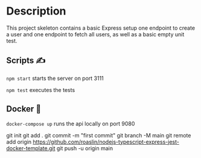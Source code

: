 # Description

This project skeleton contains a basic Express setup one endpoint to create a user and one endpoint to fetch all users, as well as a basic empty unit test.

## Scripts ✍️
`npm start` starts the server on port 3111

`npm test` executes the tests

## Docker 🐳
`docker-compose up` runs the api locally on port 9080

git init
git add .
git commit -m "first commit"
git branch -M main
git remote add origin https://github.com/roaslin/nodejs-typescript-express-jest-docker-template.git
git push -u origin main